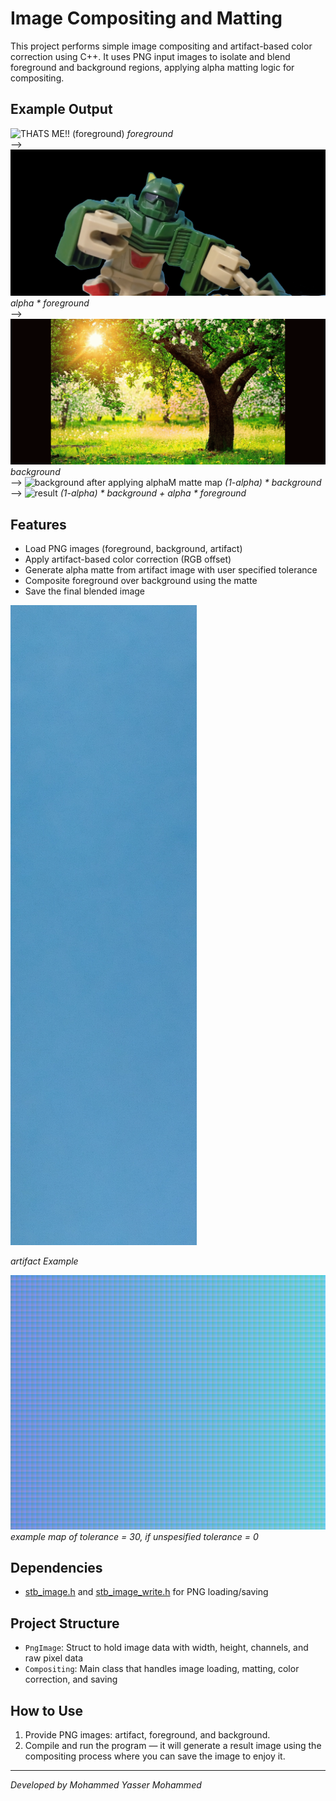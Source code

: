 # Image Compositing and Matting

This project performs simple image compositing and artifact-based color correction using C++. It uses PNG input images to isolate and blend foreground and background regions, applying alpha matting logic for compositing.

## Example Output
![THATS ME!! (foreground)](result/foreground/me.png)
*foreground*\
-->
![after artifact removal](result/foreground/foreground.png)
*alpha \* foreground*\
-->
![background](result/background/nature.png)
*background*\
-->
![background after applying alphaM matte map](result/background/background.png)
*(1-alpha) \* background*\
-->
![result](result/result.png)
*(1-alpha) \* background + alpha \* foreground*

## Features

- Load PNG images (foreground, background, artifact)
- Apply artifact-based color correction (RGB offset)
- Generate alpha matte from artifact image with    user specified tolerance
- Composite foreground over background using the matte
- Save the final blended image

![artifact Example](result/artifacts/my_wall.png)

*artifact Example*

![tolerance map](result/artifacts/artifact_tolerance.png)
*example map of tolerance = 30, if unspesified tolerance = 0*  

## Dependencies

- [stb_image.h](https://github.com/nothings/stb) and [stb_image_write.h](https://github.com/nothings/stb) for PNG loading/saving

## Project Structure

- `PngImage`: Struct to hold image data with width, height, channels, and raw pixel data
- `Compositing`: Main class that handles image loading, matting, color correction, and saving

## How to Use

1. Provide PNG images: artifact, foreground, and background.
2. Compile and run the program — it will generate a result image using the compositing process where you can save the image to enjoy it.

---

*Developed by Mohammed Yasser Mohammed*  


